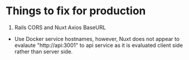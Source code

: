 # Things to fix for production
1. Rails CORS and Nuxt Axios BaseURL
  * Use Docker service hostnames, however, Nuxt does not appear to evalaute "http://api:3001" to api service as it is evaluated client side rather than server side.
